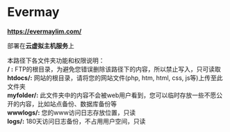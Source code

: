 # Evermay
**https://evermaylim.com/**

部署在**云虚拟主机服务**上

本路径下各文件夹功能和权限说明：<br>
**/ :**             FTP的根目录，为避免您错误删除该路径下的内容，所以禁止写入，只可读取<br>
**htdocs/:**        网站的根目录，请将您的网站文件(php, htm, html, css, js等)上传至此文件夹<br>
**myfolder/:**      此文件夹中的内容不会被web用户看到，您可以临时存放一些不愿公开的内容，比如站点备份、数据库备份等<br>
**wwwlogs/:**       您的www访问日志存放位置，只读<br>
**logs/:**          180天访问日志备份，不占用用户空间，只读<br>

